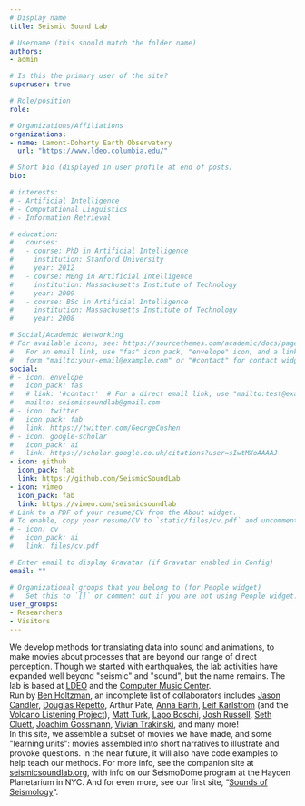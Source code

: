 ```yaml
---
# Display name
title: Seismic Sound Lab

# Username (this should match the folder name)
authors:
- admin

# Is this the primary user of the site?
superuser: true

# Role/position
role:

# Organizations/Affiliations
organizations:
- name: Lamont-Doherty Earth Observatory
  url: "https://www.ldeo.columbia.edu/"

# Short bio (displayed in user profile at end of posts)
bio:

# interests:
# - Artificial Intelligence
# - Computational Linguistics
# - Information Retrieval

# education:
#   courses:
#   - course: PhD in Artificial Intelligence
#     institution: Stanford University
#     year: 2012
#   - course: MEng in Artificial Intelligence
#     institution: Massachusetts Institute of Technology
#     year: 2009
#   - course: BSc in Artificial Intelligence
#     institution: Massachusetts Institute of Technology
#     year: 2008

# Social/Academic Networking
# For available icons, see: https://sourcethemes.com/academic/docs/page-builder/#icons
#   For an email link, use "fas" icon pack, "envelope" icon, and a link in the
#   form "mailto:your-email@example.com" or "#contact" for contact widget.
social:
# - icon: envelope
#   icon_pack: fas
#   # link: '#contact'  # For a direct email link, use "mailto:test@example.org".
#   mailto: seismicsoundlab@gmail.com
# - icon: twitter
#   icon_pack: fab
#   link: https://twitter.com/GeorgeCushen
# - icon: google-scholar
#   icon_pack: ai
#   link: https://scholar.google.co.uk/citations?user=sIwtMXoAAAAJ
- icon: github
  icon_pack: fab
  link: https://github.com/SeismicSoundLab
- icon: vimeo
  icon_pack: fab
  link: https://vimeo.com/seismicsoundlab
# Link to a PDF of your resume/CV from the About widget.
# To enable, copy your resume/CV to `static/files/cv.pdf` and uncomment the lines below.
# - icon: cv
#   icon_pack: ai
#   link: files/cv.pdf

# Enter email to display Gravatar (if Gravatar enabled in Config)
email: ""

# Organizational groups that you belong to (for People widget)
#   Set this to `[]` or comment out if you are not using People widget.
user_groups:
- Researchers
- Visitors
---
```


We develop methods for translating data into sound and animations, to make movies about processes that are beyond our range of direct perception. Though we started with earthquakes, the lab activities have expanded well beyond "seismic" and "sound", but the name remains.
The lab is based at [LDEO](http://www.ldeo.columbia.edu/) and the [Computer Music Center](https://cmc.music.columbia.edu/).  
Run by [Ben Holtzman](https://www.ldeo.columbia.edu/~benh/), an incomplete list of collaborators includes [Jason Candler](https://www.guarsh.com/), [Douglas Repetto](http://douglasrepetto.com), Arthur Pate, [Anna Barth](https://barthac.github.io/), [Leif Karlstrom](https://pages.uoregon.edu/leif/) (and the [Volcano Listening Project](http://www.volcanolisteningproject.org/)), [Matt Turk](https://sites.google.com/site/matthewturk/), [Lapo Boschi](http://geo.geoscienze.unipd.it/users/boschi-lapo), [Josh Russell](https://jbrussell.github.io/), [Seth Cluett](https://sethcluett.com/), [Joachim Gossmann](http://musicweb2.ucsd.edu/~jo/#intro), [Vivian Trakinski](https://www.linkedin.com/in/vivian-trakinski-8023062/), and many more!   
In this site, we assemble a subset of movies we have made, and some "learning units": movies assembled into short narratives to illustrate and provoke questions. In the near future, it will also have code examples to help teach our methods. For more info, see the companion site at [seismicsoundlab.org](http://www.seismicsoundlab.org/), with info on our SeismoDome program at the Hayden Planetarium in NYC. And for even more, see our first site, “[Sounds of Seismology](http://www.ldeo.columbia.edu/res/pi/sounds-of-seismology/)“. 
